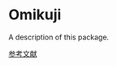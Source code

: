 # Omikuji

A description of this package.

[参考文献](https://qiita.com/lovee/items/93e5f367a316e72ace47)

